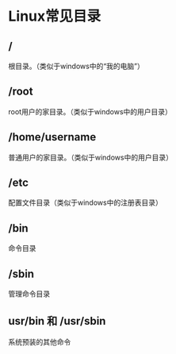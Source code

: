 # Linux常见目录



## /

根目录。（类似于windows中的“我的电脑”）



## /root

root用户的家目录。（类似于windows中的用户目录）



## /home/username

普通用户的家目录。（类似于windows中的用户目录）



## /etc

配置文件目录（类似于windows中的注册表目录）



## /bin

命令目录



## /sbin 

管理命令目录



## usr/bin 和 /usr/sbin

系统预装的其他命令

